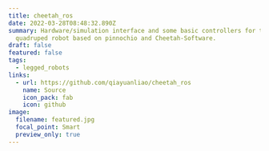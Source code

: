 ```yaml
---
title: cheetah_ros
date: 2022-03-28T08:48:32.890Z
summary: Hardware/simulation interface and some basic controllers for the
  quadruped robot based on pinnochio and Cheetah-Software.
draft: false
featured: false
tags:
  - legged_robots
links:
  - url: https://github.com/qiayuanliao/cheetah_ros
    name: Source
    icon_pack: fab
    icon: github
image:
  filename: featured.jpg
  focal_point: Smart
  preview_only: true
---
```

